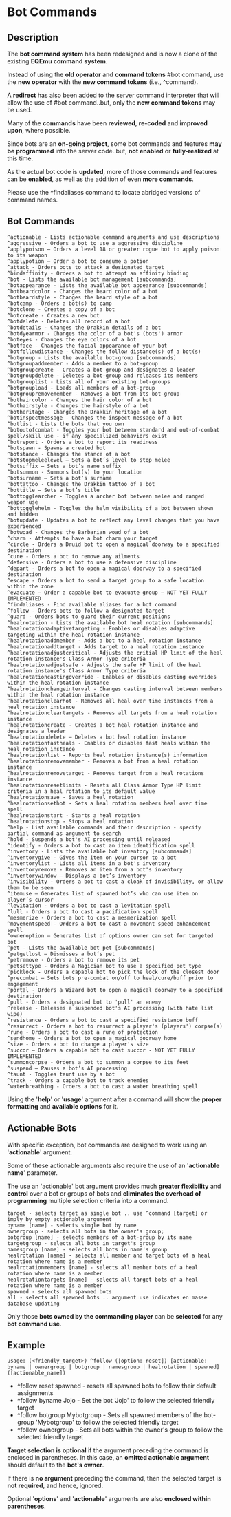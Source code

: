 # Bot Commands

## Description

The **bot command system** has been redesigned and is now a clone of the existing **EQEmu command system**.

Instead of using the **old operator** and **command tokens** \#bot command, use the **new operator** with the **new command tokens** \(i.e., ^command\).

A **redirect** has also been added to the server command interpreter that will allow the use of \#bot command..but, only the **new command tokens** may be used.

Many of the **commands** have been **reviewed**, **re-coded** and **improved upon**, where possible.

Since bots are an **on-going project**, some bot commands and features **may be programmed** into the server code..but, **not enabled** or **fully-realized** at this time.

As the actual bot code is **updated**, more of those commands and features can be **enabled**, as well as the addition of even **more commands**.

Please use the ^findaliases command to locate abridged versions of command names.

## Bot Commands

```text
^actionable - Lists actionable command arguments and use descriptions
^aggressive - Orders a bot to use a aggressive discipline
^applypoison – Orders a level 18 or greater rogue bot to apply poison to its weapon
^applypotion – Order a bot to consume a potion
^attack - Orders bots to attack a designated target
^bindaffinity - Orders a bot to attempt an affinity binding
^bot - Lists the available bot management [subcommands]
^botappearance - Lists the available bot appearance [subcommands]
^botbeardcolor - Changes the beard color of a bot
^botbeardstyle - Changes the beard style of a bot
^botcamp - Orders a bot(s) to camp
^botclone - Creates a copy of a bot
^botcreate - Creates a new bot
^botdelete - Deletes all record of a bot
^botdetails - Changes the Drakkin details of a bot
^botdyearmor - Changes the color of a bot's (bots') armor
^boteyes - Changes the eye colors of a bot
^botface - Changes the facial appearance of your bot
^botfollowdistance - Changes the follow distance(s) of a bot(s)
^botgroup - Lists the available bot-group [subcommands]
^botgroupaddmember - Adds a member to a bot-group
^botgroupcreate - Creates a bot-group and designates a leader
^botgroupdelete - Deletes a bot-group and releases its members
^botgrouplist - Lists all of your existing bot-groups
^botgroupload - Loads all members of a bot-group
^botgroupremovemember - Removes a bot from its bot-group
^bothaircolor - Changes the hair color of a bot
^bothairstyle - Changes the hairstyle of a bot
^botheritage - Changes the Drakkin heritage of a bot
^botinspectmessage - Changes the inspect message of a bot
^botlist - Lists the bots that you own
^botoutofcombat - Toggles your bot between standard and out-of-combat spell/skill use - if any specialized behaviors exist
^botreport - Orders a bot to report its readiness
^botspawn - Spawns a created bot
^botstance - Changes the stance of a bot
^botstopmeleelevel – Sets a bot’s level to stop melee
^botsuffix – Sets a bot’s name suffix
^botsummon - Summons bot(s) to your location
^botsurname – Sets a bot’s surname
^bottattoo - Changes the Drakkin tattoo of a bot
^bottitle – Sets a bot’s title
^bottogglearcher - Toggles a archer bot between melee and ranged weapon use
^bottogglehelm - Toggles the helm visibility of a bot between shown and hidden
^botupdate - Updates a bot to reflect any level changes that you have experienced
^botwoad - Changes the Barbarian woad of a bot
^charm - Attempts to have a bot charm your target
^circle - Orders a Druid bot to open a magical doorway to a specified destination
^cure - Orders a bot to remove any ailments
^defensive - Orders a bot to use a defensive discipline
^depart - Orders a bot to open a magical doorway to a specified destination
^escape - Orders a bot to send a target group to a safe location within the zone
^evacuate – Order a capable bot to evacuate group – NOT YET FULLY IMPLEMENTED
^findaliases - Find available aliases for a bot command
^follow - Orders bots to follow a designated target
^guard - Orders bots to guard their current positions
^healrotation - Lists the available bot heal rotation [subcommands]
^healrotationadaptivetargeting - Enables or disables adaptive targeting within the heal rotation instance
^healrotationaddmember - Adds a bot to a heal rotation instance
^healrotationaddtarget - Adds target to a heal rotation instance
^healrotationadjustcritical - Adjusts the critial HP limit of the heal rotation instance's Class Armor Type criteria
^healrotationadjustsafe - Adjusts the safe HP limit of the heal rotation instance's Class Armor Type criteria
^healrotationcastingoverride - Enables or disables casting overrides within the heal rotation instance
^healrotationchangeinterval - Changes casting interval between members within the heal rotation instance
^healrotationclearhot - Removes all heal over time instances from a heal rotation instance
^healrotationcleartargets - Removes all targets from a heal rotation instance
^healrotationcreate - Creates a bot heal rotation instance and designates a leader
^healrotationdelete – Deletes a bot heal rotation instance
^healrotationfastheals - Enables or disables fast heals within the heal rotation instance
^healrotationlist - Reports heal rotation instance(s) information
^healrotationremovemember - Removes a bot from a heal rotation instance
^healrotationremovetarget - Removes target from a heal rotations instance
^healrotationresetlimits - Resets all Class Armor Type HP limit criteria in a heal rotation to its default value
^healrotationsave - Saves a heal rotation
^healrotationsethot - Sets a heal rotation members heal over time spell
^healrotationstart - Starts a heal rotation
^healrotationstop - Stops a heal rotation
^help - List available commands and their description - specify partial command as argument to search
^hold - Suspends a bot's AI processing until released
^identify - Orders a bot to cast an item identification spell
^inventory - Lists the available bot inventory [subcommands]
^inventorygive - Gives the item on your cursor to a bot
^inventorylist - Lists all items in a bot's inventory
^inventoryremove - Removes an item from a bot's inventory
^inventorywindow – Displays a bot’s inventory
^invisibility - Orders a bot to cast a cloak of invisibility, or allow them to be seen
^itemuse – Generates list of spawned bot’s who can use item on player’s cursor
^levitation - Orders a bot to cast a levitation spell
^lull - Orders a bot to cast a pacification spell
^mesmerize - Orders a bot to cast a mesmerization spell
^movementspeed - Orders a bot to cast a movement speed enhancement spell
^owneroption – Generates list of options owner can set for targeted bot
^pet - Lists the available bot pet [subcommands]
^petgetlost – Dismisses a bot’s pet
^petremove - Orders a bot to remove its pet
^petsettype - Orders a Magician bot to use a specified pet type
^picklock - Orders a capable bot to pick the lock of the closest door
^precombat – Sets bots pre-combat on/off to heal/cure/buff prior to engagement
^portal - Orders a Wizard bot to open a magical doorway to a specified destination
^pull - Orders a designated bot to 'pull' an enemy
^release - Releases a suspended bot's AI processing (with hate list wipe)
^resistance - Orders a bot to cast a specified resistance buff
^resurrect - Orders a bot to resurrect a player's (players') corpse(s)
^rune - Orders a bot to cast a rune of protection
^sendhome - Orders a bot to open a magical doorway home
^size - Orders a bot to change a player's size
^succor – Orders a capable bot to cast succor - NOT YET FULLY IMPLEMENTED
^summoncorpse - Orders a bot to summon a corpse to its feet
^suspend – Pauses a bot’s AI processing
^taunt - Toggles taunt use by a bot
^track - Orders a capable bot to track enemies
^waterbreathing - Orders a bot to cast a water breathing spell
```

Using the '**help**' or '**usage**' argument after a command will show the **proper formatting** and **available options** for it.

## Actionable Bots

With specific exception, bot commands are designed to work using an '**actionable**' argument.

Some of these actionable arguments also require the use of an '**actionable name**' parameter.

The use an 'actionable' bot argument provides much **greater flexibility** and **control** over a bot or groups of bots and **eliminates the overhead of programming** multiple selection criteria into a command.

```text
target - selects target as single bot .. use ^command [target] or imply by empty actionable argument
byname [name] - selects single bot by name
ownergroup - selects all bots in the owner's group;
botgroup [name] - selects members of a bot-group by its name
targetgroup - selects all bots in target's group
namesgroup [name] - selects all bots in name's group
healrotation [name] - selects all member and target bots of a heal rotation where name is a member
healrotationmembers [name] - selects all member bots of a heal rotation where name is a member
healrotationtargets [name] - selects all target bots of a heal rotation where name is a member
spawned - selects all spawned bots
all - selects all spawned bots .. argument use indicates en masse database updating
```

Only those **bots owned by the commanding player** can be **selected** for any **bot command use**.

## Example

```text
usage: (<friendly_target>) ^follow ([option: reset]) [actionable: byname | ownergroup | botgroup | namesgroup | healrotation | spawned] ([actionable_name])
```

* ^follow reset spawned - resets all spawned bots to follow their default assignments
* ^follow byname Jojo - Set the bot 'Jojo' to follow the selected friendly target
* ^follow botgroup Mybotgroup - Sets all spawned members of the bot-group 'Mybotgroup' to follow the selected friendly target
* ^follow ownergroup - Sets all bots within the owner's group to follow the selected friendly target

**Target selection is optional** if the argument preceding the command is enclosed in parentheses. In this case, an **omitted actionable argument** should default to the **bot's owner**.

If there is **no argument** preceding the command, then the selected target is **not required**, and hence, ignored.

Optional '**options**' and '**actionable**' arguments are also **enclosed within parentheses**.

